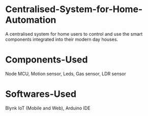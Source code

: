 # Centralised-System-for-Home-Automation
A centralised system for home users to control and use the smart components integrated into their modern day houses.

# Components-Used
Node MCU,
Motion sensor,
Leds,
Gas sensor,
LDR sensor

# Softwares-Used
Blynk IoT (Mobile and Web),
Arduino IDE
